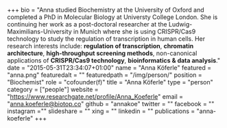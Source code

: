 +++
bio = "Anna studied Biochemistry at the University of Oxford and completed a PhD in Molecular Biology at Universty College London. She is continuing her work as a post-doctoral researcher at the Ludwig-Maximilians-University in Munich where she is using CRISPR/Cas9 technology to study the regulation of transcription in human cells. Her research interests include:  **regulation of transcription**, **chromatin architecture**, **high-throughput screening methods**,  non-canonical applications of **CRISPR/Cas9 technology**, **bioinformatics & data analysis**."
date = "2015-05-31T23:34:07+01:00"
name = "Anna Köferle"
featured = "anna.png"
featuredalt = ""
featuredpath = "/img/person/"
position = "Biochemist"
role = "cofounder(f)"
title = "Anna Köferle"
type = "person"
category = ["people"]
website = "https://www.researchgate.net/profile/Anna_Koeferle"
email = "anna.koeferle@biotop.co"
github = "annakoe"
twitter = ""
facebook = ""
instagram =""
slideshare = ""
xing = ""
linkedin = ""
publications = "anna-koeferle"
+++

